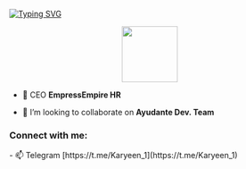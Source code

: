 [![Typing SVG](https://readme-typing-svg.demolab.com?font=Fira+Code&pause=1000&color=851617&center=true&width=435&lines=Hi!+I'm+Max)](https://git.io/typing-svg)
<div id="header" align="center">
  <img src="https://i.gifer.com/XwI4.gif" width="100"/>
</div>

- 🔭 CEO **EmpressEmpire HR**

- 👯 I’m looking to collaborate on **Ayudante Dev. Team**

<h3 align="left">Connect with me:</h3>
- 📫 Telegram [https://t.me/Karyeen_1](https://t.me/Karyeen_1)
<p align="left">
</p>
